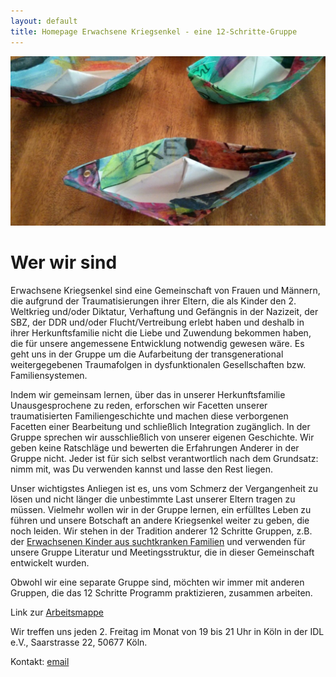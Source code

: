 ```yaml
---
layout: default
title: Homepage Erwachsene Kriegsenkel - eine 12-Schritte-Gruppe
---
```


![EKE Schiffe](schiffe_eke.jpg)

# Wer wir sind

Erwachsene Kriegsenkel sind eine Gemeinschaft von Frauen und Männern, die aufgrund der Traumatisierungen ihrer Eltern, die als Kinder den 2. Weltkrieg und/oder Diktatur, Verhaftung und Gefängnis in der Nazizeit, der SBZ, der DDR und/oder Flucht/Vertreibung erlebt haben und deshalb in ihrer Herkunftsfamilie nicht die Liebe und Zuwendung bekommen haben, die für unsere angemessene Entwicklung notwendig gewesen wäre. Es geht uns in der Gruppe um die Aufarbeitung der transgenerational weitergegebenen Traumafolgen in dysfunktionalen Gesellschaften bzw. Familiensystemen.

Indem wir gemeinsam lernen, über das in unserer Herkunftsfamilie Unausgesprochene zu reden, erforschen wir Facetten unserer traumatisierten Familiengeschichte und machen diese verborgenen Facetten einer Bearbeitung und schließlich Integration zugänglich. In der Gruppe sprechen wir ausschließlich von unserer eigenen Geschichte. Wir geben keine Ratschläge und bewerten die Erfahrungen Anderer in der Gruppe nicht. Jeder ist für sich selbst verantwortlich nach dem Grundsatz: nimm mit, was Du verwenden kannst und lasse den Rest liegen.

Unser wichtigstes Anliegen ist es, uns vom Schmerz der Vergangenheit zu lösen und nicht länger die unbestimmte Last unserer Eltern tragen zu müssen. Vielmehr wollen wir in der Gruppe lernen, ein erfülltes Leben zu führen und unsere Botschaft an andere Kriegsenkel weiter zu geben, die noch leiden.
Wir stehen in der Tradition anderer 12 Schritte Gruppen, z.B. der [Erwachsenen Kinder aus suchtkranken Familien](http://www.eksev.org) und verwenden für unsere Gruppe Literatur und Meetingsstruktur, die in dieser Gemeinschaft entwickelt wurden.

Obwohl wir eine separate Gruppe sind, möchten wir immer mit anderen Gruppen, die das 12 Schritte Programm praktizieren, zusammen arbeiten.

Link zur [Arbeitsmappe](ArbeitsmappeEKE.pdf)

Wir treffen uns jeden 2. Freitag im Monat von 19 bis 21 Uhr in Köln
in der IDL e.V., Saarstrasse 22, 50677 Köln.

Kontakt: [email](mailto:eke.freitag.koeln@gmail.com)
